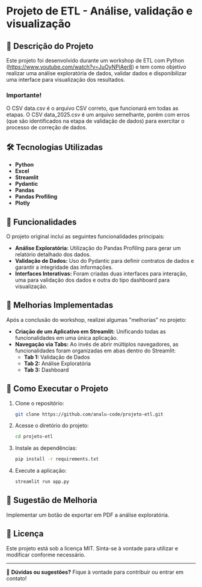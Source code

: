 # Projeto de ETL - Análise, validação e visualização

## 📌 Descrição do Projeto
Este projeto foi desenvolvido durante um workshop de ETL com Python (https://www.youtube.com/watch?v=JuOyNPjAer8) e tem como objetivo realizar uma análise exploratória de dados, validar dados e disponibilizar uma interface para visualização dos resultados.

### Importante!
O CSV data.csv é o arquivo CSV correto, que funcionará em todas as etapas. O CSV data_2025.csv é um arquivo semelhante, porém com erros (que são identificados na etapa de validação de dados) para exercitar o processo de correção de dados.

## 🛠️ Tecnologias Utilizadas
- **Python**
- **Excel**
- **Streamlit**
- **Pydantic**
- **Pandas**
- **Pandas Profiling**
- **Plotly**

## 🔹 Funcionalidades
O projeto original inclui as seguintes funcionalidades principais:
- **Análise Exploratória:** Utilização do Pandas Profiling para gerar um relatório detalhado dos dados.
- **Validação de Dados:** Uso do Pydantic para definir contratos de dados e garantir a integridade das informações.
- **Interfaces Interativas:** Foram criadas duas interfaces para interação, uma para validação dos dados e outra do tipo dashboard para visualização.

## 🚀 Melhorias Implementadas
Após a conclusão do workshop, realizei algumas "melhorias" no projeto:
- **Criação de um Aplicativo em Streamlit:** Unificando todas as funcionalidades em uma única aplicação.
- **Navegação via Tabs:** Ao invés de abrir múltiplos navegadores, as funcionalidades foram organizadas em abas dentro do Streamlit:
  - **Tab 1:** Validação de Dados
  - **Tab 2:** Análise Exploratória
  - **Tab 3:** Dashboard

## 📂 Como Executar o Projeto
1. Clone o repositório:
   ```bash
   git clone https://github.com/analu-code/projeto-etl.git
   ```
2. Acesse o diretório do projeto:
   ```bash
   cd projeto-etl
   ```
3. Instale as dependências:
   ```bash
   pip install -r requirements.txt
   ```
4. Execute a aplicação:
   ```bash
   streamlit run app.py
   ```

## 🚀 Sugestão de Melhoria
Implementar um botão de exportar em PDF a análise exploratória.

## 📜 Licença
Este projeto está sob a licença MIT. Sinta-se à vontade para utilizar e modificar conforme necessário.

---
📌 **Dúvidas ou sugestões?** Fique à vontade para contribuir ou entrar em contato!

